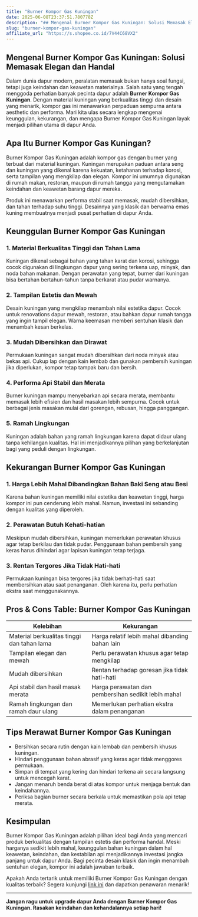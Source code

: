 ```yaml
---
title: "Burner Kompor Gas Kuningan"
date: 2025-06-08T23:37:51.780778Z
description: "## Mengenal Burner Kompor Gas Kuningan: Solusi Memasak Elegan dan Handal..."
slug: "burner-kompor-gas-kuningan"
affiliate_url: "https://s.shopee.co.id/7V44C68VX2"
---
```

## Mengenal Burner Kompor Gas Kuningan: Solusi Memasak Elegan dan Handal

Dalam dunia dapur modern, peralatan memasak bukan hanya soal fungsi, tetapi juga keindahan dan keawetan materialnya. Salah satu yang tengah menggoda perhatian banyak pecinta dapur adalah **Burner Kompor Gas Kuningan**. Dengan material kuningan yang berkualitas tinggi dan desain yang menarik, kompor gas ini menawarkan perpaduan sempurna antara aesthetic dan performa. Mari kita ulas secara lengkap mengenai keunggulan, kekurangan, dan mengapa Burner Kompor Gas Kuningan layak menjadi pilihan utama di dapur Anda.

## Apa Itu Burner Kompor Gas Kuningan?

Burner Kompor Gas Kuningan adalah kompor gas dengan burner yang terbuat dari material kuningan. Kuningan merupakan paduan antara seng dan kuningan yang dikenal karena kekuatan, ketahanan terhadap korosi, serta tampilan yang mengkilap dan elegan. Kompor ini umumnya digunakan di rumah makan, restoran, maupun di rumah tangga yang mengutamakan keindahan dan keawetan barang dapur mereka.

Produk ini menawarkan performa stabil saat memasak, mudah dibersihkan, dan tahan terhadap suhu tinggi. Desainnya yang klasik dan berwarna emas kuning membuatnya menjadi pusat perhatian di dapur Anda.

## Keunggulan Burner Kompor Gas Kuningan

### 1. Material Berkualitas Tinggi dan Tahan Lama

Kuningan dikenal sebagai bahan yang tahan karat dan korosi, sehingga cocok digunakan di lingkungan dapur yang sering terkena uap, minyak, dan noda bahan makanan. Dengan perawatan yang tepat, burner dari kuningan bisa bertahan bertahun-tahun tanpa berkarat atau pudar warnanya.

### 2. Tampilan Estetis dan Mewah

Desain kuningan yang mengkilap menambah nilai estetika dapur. Cocok untuk renovations dapur mewah, restoran, atau bahkan dapur rumah tangga yang ingin tampil elegan. Warna keemasan memberi sentuhan klasik dan menambah kesan berkelas.

### 3. Mudah Dibersihkan dan Dirawat

Permukaan kuningan sangat mudah dibersihkan dari noda minyak atau bekas api. Cukup lap dengan kain lembab dan gunakan pembersih kuningan jika diperlukan, kompor tetap tampak baru dan bersih.

### 4. Performa Api Stabil dan Merata

Burner kuningan mampu menyebarkan api secara merata, membantu memasak lebih efisien dan hasil masakan lebih sempurna. Cocok untuk berbagai jenis masakan mulai dari gorengan, rebusan, hingga panggangan.

### 5. Ramah Lingkungan

Kuningan adalah bahan yang ramah lingkungan karena dapat didaur ulang tanpa kehilangan kualitas. Hal ini menjadikannya pilihan yang berkelanjutan bagi yang peduli dengan lingkungan.

## Kekurangan Burner Kompor Gas Kuningan

### 1. Harga Lebih Mahal Dibandingkan Bahan Baki Seng atau Besi

Karena bahan kuningan memiliki nilai estetika dan keawetan tinggi, harga kompor ini pun cenderung lebih mahal. Namun, investasi ini sebanding dengan kualitas yang diperoleh.

### 2. Perawatan Butuh Kehati-hatian

Meskipun mudah dibersihkan, kuningan memerlukan perawatan khusus agar tetap berkilau dan tidak pudar. Penggunaan bahan pembersih yang keras harus dihindari agar lapisan kuningan tetap terjaga.

### 3. Rentan Tergores Jika Tidak Hati-hati

Permukaan kuningan bisa tergores jika tidak berhati-hati saat membersihkan atau saat penanganan. Oleh karena itu, perlu perhatian ekstra saat menggunakannya.

## Pros & Cons Table: Burner Kompor Gas Kuningan

| Kelebihan | Kekurangan |
|------------|--------------|
| Material berkualitas tinggi dan tahan lama | Harga relatif lebih mahal dibanding bahan lain |
| Tampilan elegan dan mewah | Perlu perawatan khusus agar tetap mengkilap |
| Mudah dibersihkan | Rentan terhadap goresan jika tidak hati-hati |
| Api stabil dan hasil masak merata | Harga perawatan dan pembersihan sedikit lebih mahal |
| Ramah lingkungan dan ramah daur ulang | Memerlukan perhatian ekstra dalam penanganan |

## Tips Merawat Burner Kompor Gas Kuningan

- Bersihkan secara rutin dengan kain lembab dan pembersih khusus kuningan.
- Hindari penggunaan bahan abrasif yang keras agar tidak menggores permukaan.
- Simpan di tempat yang kering dan hindari terkena air secara langsung untuk mencegah karat.
- Jangan menaruh benda berat di atas kompor untuk menjaga bentuk dan keindahannya.
- Periksa bagian burner secara berkala untuk memastikan pola api tetap merata.

## Kesimpulan

Burner Kompor Gas Kuningan adalah pilihan ideal bagi Anda yang mencari produk berkualitas dengan tampilan estetis dan performa handal. Meski harganya sedikit lebih mahal, keunggulan bahan kuningan dalam hal keawetan, keindahan, dan kestabilan api menjadikannya investasi jangka panjang untuk dapur Anda. Bagi pecinta desain klasik dan ingin menambah sentuhan elegan, kompor ini adalah jawaban terbaik.

Apakah Anda tertarik untuk memiliki Burner Kompor Gas Kuningan dengan kualitas terbaik? Segera kunjungi [link ini](https://s.shopee.co.id/7V44C68VX2) dan dapatkan penawaran menarik!

---

**Jangan ragu untuk upgrade dapur Anda dengan Burner Kompor Gas Kuningan. Rasakan keindahan dan kehandalannya setiap hari!**